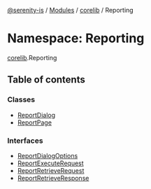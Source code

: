 [@serenity-is](../README.md) / [Modules](../modules.md) / [corelib](corelib.md) / Reporting

# Namespace: Reporting

[corelib](corelib.md).Reporting

## Table of contents

### Classes

- [ReportDialog](../classes/corelib.Reporting.ReportDialog.md)
- [ReportPage](../classes/corelib.Reporting.ReportPage.md)

### Interfaces

- [ReportDialogOptions](../interfaces/corelib.Reporting.ReportDialogOptions.md)
- [ReportExecuteRequest](../interfaces/corelib.Reporting.ReportExecuteRequest.md)
- [ReportRetrieveRequest](../interfaces/corelib.Reporting.ReportRetrieveRequest.md)
- [ReportRetrieveResponse](../interfaces/corelib.Reporting.ReportRetrieveResponse.md)
